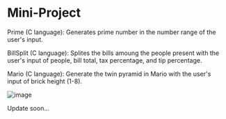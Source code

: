 # Mini-Project

Prime (C language): Generates prime number in the number range of the user's input.

BillSplit (C language): Splites the bills amoung the people present with the user's input of people, bill total, tax percentage, and tip percentage. 

Mario (C language): Generate the twin pyramid in Mario with the user's input of brick height (1-8). 

![image](https://user-images.githubusercontent.com/124937329/222249146-fd910b4a-a876-49d9-b08b-f593bb5430c3.png) 


Update soon...
